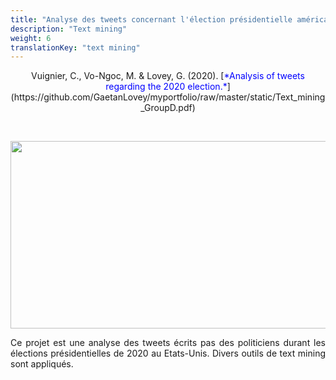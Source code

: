 ```yaml
---
title: "Analyse des tweets concernant l'élection présidentielle américaine de 2020"
description: "Text mining"
weight: 6
translationKey: "text mining"
---
```



<center> Vuignier, C., Vo-Ngoc, M. & Lovey, G. (2020). [<span style="color:blue">*Analysis of tweets regarding the 2020 election.*</span>](https://github.com/GaetanLovey/myportfolio/raw/master/static/Text_mining_GroupD.pdf)</p></center> 
<p>&nbsp; </p>

<p align="center">
  <img src="/tweets.png" width="700" height="300"/>
</p>


<p style="text-align:justify;">Ce projet est une analyse des tweets écrits pas des politiciens durant les élections présidentielles de 2020 au Etats-Unis. Divers outils de text mining sont appliqués.  </p>  
